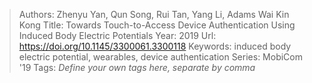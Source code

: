 > Authors: Zhenyu Yan, Qun Song, Rui Tan, Yang Li, Adams Wai Kin Kong
> Title: Towards Touch-to-Access Device Authentication Using Induced Body Electric Potentials
> Year: 2019
> Url: https://doi.org/10.1145/3300061.3300118
> Keywords: induced body electric potential, wearables, device authentication
> Series: MobiCom '19
> Tags: *Define your own tags here, separate by comma*